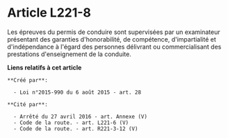 # Article L221-8

Les épreuves du permis de conduire sont supervisées par un examinateur présentant des garanties d'honorabilité, de
compétence, d'impartialité et d'indépendance à l'égard des personnes délivrant ou commercialisant des prestations
d'enseignement de la conduite.

**Liens relatifs à cet article**

	**Créé par**:

	  - Loi n°2015-990 du 6 août 2015 - art. 28

	**Cité par**:

	  - Arrêté du 27 avril 2016 - art. Annexe (V)
	  - Code de la route. - art. L221-6 (V)
	  - Code de la route. - art. R221-3-12 (V)
